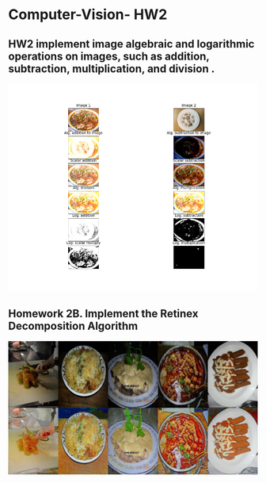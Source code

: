 # Computer-Vision- HW2

## HW2 implement image algebraic and logarithmic operations on images, such as addition, subtraction, multiplication, and division .
![alt text](https://github.com/catherine8224/Computer-Vision--HW2/blob/main/images_math_operations.png?raw=true)

## Homework 2B. Implement the Retinex Decomposition Algorithm
![alt text](https://github.com/catherine8224/Computer-Vision--HW2/blob/main/retinex_decomposition_comparison.jpg?raw=true)
